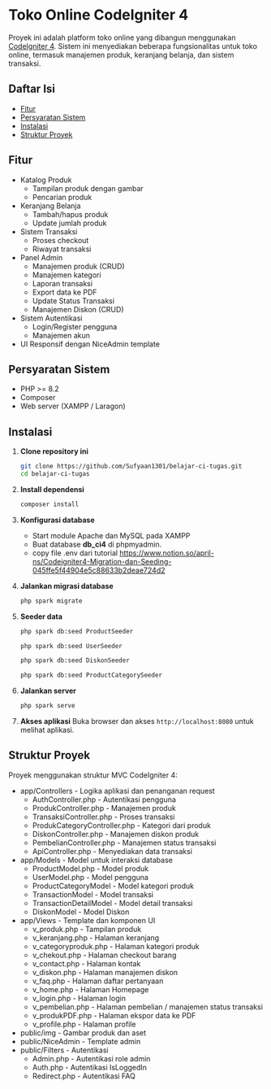 # Toko Online CodeIgniter 4

Proyek ini adalah platform toko online yang dibangun menggunakan [CodeIgniter 4](https://codeigniter.com/). Sistem ini menyediakan beberapa fungsionalitas untuk toko online, termasuk manajemen produk, keranjang belanja, dan sistem transaksi.

## Daftar Isi

- [Fitur](#fitur)
- [Persyaratan Sistem](#persyaratan-sistem)
- [Instalasi](#instalasi)
- [Struktur Proyek](#struktur-proyek)

## Fitur

- Katalog Produk
  - Tampilan produk dengan gambar
  - Pencarian produk
- Keranjang Belanja
  - Tambah/hapus produk
  - Update jumlah produk
- Sistem Transaksi
  - Proses checkout
  - Riwayat transaksi
- Panel Admin
  - Manajemen produk (CRUD)
  - Manajemen kategori
  - Laporan transaksi
  - Export data ke PDF
  - Update Status Transaksi
  - Manajemen Diskon (CRUD)
- Sistem Autentikasi
  - Login/Register pengguna
  - Manajemen akun
- UI Responsif dengan NiceAdmin template

## Persyaratan Sistem

- PHP >= 8.2
- Composer
- Web server (XAMPP / Laragon)

## Instalasi

1. **Clone repository ini**
   ```bash
   git clone https://github.com/Sufyaan1301/belajar-ci-tugas.git
   cd belajar-ci-tugas
   ```
2. **Install dependensi**
   ```bash
   composer install
   ```
3. **Konfigurasi database**

   - Start module Apache dan MySQL pada XAMPP
   - Buat database **db_ci4** di phpmyadmin.
   - copy file .env dari tutorial https://www.notion.so/april-ns/Codeigniter4-Migration-dan-Seeding-045ffe5f44904e5c88633b2deae724d2

4. **Jalankan migrasi database**
   ```bash
   php spark migrate
   ```
5. **Seeder data**
   ```bash
   php spark db:seed ProductSeeder
   ```
   ```bash
   php spark db:seed UserSeeder
   ```
   ```bash
   php spark db:seed DiskonSeeder
   ```
   ```bash
   php spark db:seed ProductCategorySeeder
   ```
6. **Jalankan server**
   ```bash
   php spark serve
   ```
7. **Akses aplikasi**
   Buka browser dan akses `http://localhost:8080` untuk melihat aplikasi.

## Struktur Proyek

Proyek menggunakan struktur MVC CodeIgniter 4:

- app/Controllers - Logika aplikasi dan penanganan request
  - AuthController.php - Autentikasi pengguna
  - ProdukController.php - Manajemen produk
  - TransaksiController.php - Proses transaksi
  - ProdukCategoryController.php - Kategori dari produk
  - DiskonController.php - Manajemen diskon produk
  - PembelianController.php - Manajemen status transaksi
  - ApiController.php - Menyediakan data transaksi
- app/Models - Model untuk interaksi database
  - ProductModel.php - Model produk
  - UserModel.php - Model pengguna
  - ProductCategoryModel - Model kategori produk
  - TransactionModel - Model transaksi
  - TransactionDetailModel - Model detail transaksi
  - DiskonModel - Model Diskon
- app/Views - Template dan komponen UI
  - v_produk.php - Tampilan produk
  - v_keranjang.php - Halaman keranjang
  - v_categoryproduk.php - Halaman kategori produk
  - v_chekout.php - Halaman checkout barang
  - v_contact.php - Halaman kontak
  - v_diskon.php - Halaman manajemen diskon
  - v_faq.php - Halaman daftar pertanyaan
  - v_home.php - Halaman Homepage
  - v_login.php - Halaman login
  - v_pembelian.php - Halaman pembelian / manajemen status transaksi
  - v_produkPDF.php - Halaman ekspor data ke PDF
  - v_profile.php - Halaman profile
- public/img - Gambar produk dan aset
- public/NiceAdmin - Template admin
- public/Filters - Autentikasi
  - Admin.php - Autentikasi role admin
  - Auth.php - Autentikasi IsLoggedIn
  - Redirect.php - Autentikasi FAQ
